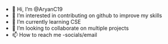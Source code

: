 - 👋 Hi, I’m @AryanC19
- 👀 I’m interested in contributing on github to improve my skills
- 🌱 I’m currently learning CSE
- 💞️ I’m looking to collaborate on multiple projects
- 📫 How to reach me -socials/email

<!---
AryanC19/AryanC19 is a ✨ special ✨ repository because its `README.md` (this file) appears on your GitHub profile.
You can click the Preview link to take a look at your changes.
--->
